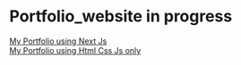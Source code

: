# Portfolio_website in progress
<a href="https://amanchandra.vercel.app/">My Portfolio using Next Js</a>
<br>
<a href="https://amanchandra100.github.io/Portfolio_website/">My Portfolio using Html Css Js only</a>
